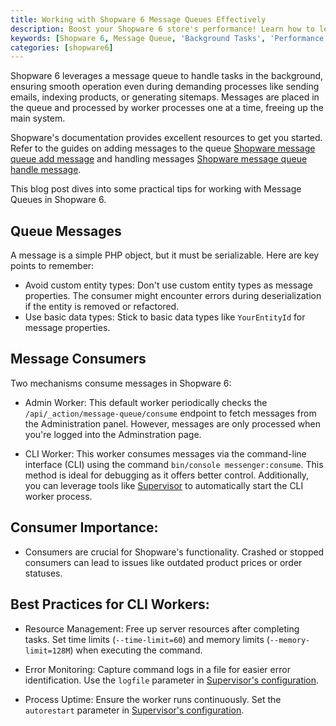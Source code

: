 ```yaml
---
title: Working with Shopware 6 Message Queues Effectively
description: Boost your Shopware 6 store's performance! Learn how to leverage message queues for optimized background tasks, improved resource allocation, and a more robust system.
keywords: [Shopware 6, Message Queue, 'Background Tasks', 'Performance Optimization', 'Admin Worker', 'CLI Worker', 'Supervisor', 'Debugging', 'Message Queue Best Practices']
categories: [shopware6]
---
```


Shopware 6 leverages a message queue to handle tasks in the background, ensuring smooth operation even during demanding processes like sending emails, indexing products, or generating sitemaps. Messages are placed in the queue and processed by worker processes one at a time, freeing up the main system.

Shopware's documentation provides excellent resources to get you started. Refer to the guides on adding messages to the queue [Shopware message queue add message](https://developer.shopware.com/docs/guides/plugins/plugins/framework/message-queue/add-message-to-queue.html) and handling messages [Shopware message queue handle message](https://developer.shopware.com/docs/guides/plugins/plugins/framework/message-queue/add-message-handler.html).

This blog post dives into some practical tips for working with Message Queues in Shopware 6.

## Queue Messages

A message is a simple PHP object, but it must be serializable. Here are key points to remember:

* Avoid custom entity types: Don't use custom entity types as message properties. The consumer might encounter errors during deserialization if the entity is removed or refactored.
* Use basic data types: Stick to basic data types like `YourEntityId` for message properties.

## Message Consumers

Two mechanisms consume messages in Shopware 6:

* Admin Worker: This default worker periodically checks the `/api/_action/message-queue/consume` endpoint to fetch messages from the Administration panel. However, messages are only processed when you're logged into the Adminstration page.

* CLI Worker: This worker consumes messages via the command-line interface (CLI) using the command `bin/console messenger:consume`. This method is ideal for debugging as it offers better control. Additionally, you can leverage tools like [Supervisor](http://supervisord.org/) to automatically start the CLI worker process.

## Consumer Importance:

* Consumers are crucial for Shopware's functionality. Crashed or stopped consumers can lead to issues like outdated product prices or order statuses.

## Best Practices for CLI Workers:

* Resource Management: Free up server resources after completing tasks. Set time limits (`--time-limit=60`) and memory limits (`--memory-limit=128M`) when executing the command.

* Error Monitoring: Capture command logs in a file for easier error identification. Use the `logfile` parameter in [Supervisor's configuration](http://supervisord.org/logging.html).

* Process Uptime: Ensure the worker runs continuously. Set the `autorestart` parameter in [Supervisor's configuration](http://supervisord.org/configuration.html).
